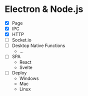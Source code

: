 # Electron & Node.js

- [x] Page
- [x] IPC
- [x] HTTP
- [ ] Socket.io
- [ ] Desktop Native Functions
  - ... 
- [ ] SPA
  - React
  - Svelte
- [ ] Deploy
  - Windows
  - Mac
  - Linux